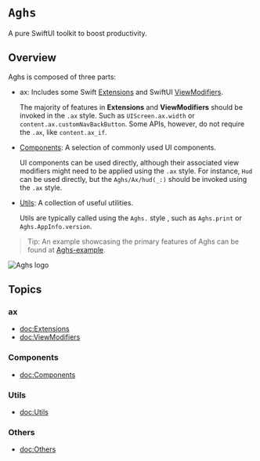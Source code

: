 # ``Aghs``

A pure SwiftUI toolkit to boost productivity.

## Overview

Aghs is composed of three parts:

- ax: Includes some Swift [Extensions](<doc:Extensions>) and SwiftUI [ViewModifiers](<doc:ViewModifiers>). 

  The majority of features in **Extensions** and **ViewModifiers** should be invoked in the `.ax` style. Such as `UIScreen.ax.width` or `content.ax.customNavBackButton`. Some APIs, however, do not require the `.ax`, like `content.ax_if`.

- [Components](<doc:Components>): A selection of commonly used UI components.

  UI components can be used directly, although their associated view modifiers might need to be applied using the `.ax` style. For instance, ``Hud`` can be used directly, but the ``Aghs/Ax/hud(_:)`` should be invoked using the `.ax` style.

- [Utils](<doc:Utils>): A collection of useful utilities.

  Utils are typically called using the `Aghs.` style , such as `Aghs.print` or `Aghs.AppInfo.version`.

> Tip: An example showcasing the primary features of Aghs can be found at [Aghs-example](https://github.com/woter-xyz/Aghs-example).

![Aghs logo](aghs-logo.png)

## Topics

### ax

- <doc:Extensions>
- <doc:ViewModifiers>

### Components

- <doc:Components>

### Utils

- <doc:Utils>

### Others

- <doc:Others>

